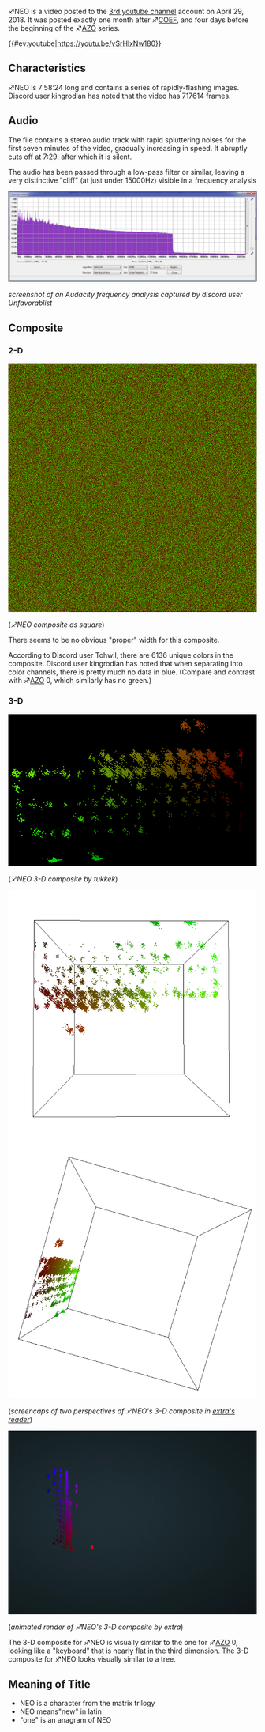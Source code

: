 ♐NEO is a video posted to the [3rd youtube
channel](3rd_youtube_channel "wikilink") account on April 29, 2018. It
was posted exactly one month after ♐[COEF](COEF "wikilink"), and four
days before the beginning of the ♐[AZO](AZO "wikilink") series.

{{\#ev:youtube|<https://youtu.be/vSrHlxNw180>}}

## Characteristics

♐NEO is 7:58:24 long and contains a series of rapidly-flashing images.
Discord user kingrodian has noted that the video has 717614 frames.

## Audio

The file contains a stereo audio track with rapid spluttering noises for
the first seven minutes of the video, gradually increasing in speed. It
abruptly cuts off at 7:29, after which it is silent.

The audio has been passed through a low-pass filter or similar, leaving
a very distinctive "cliff" (at just under 15000Hz) visible in a
frequency analysis

![Neo\_frequency\_analysis.png](Neo_frequency_analysis.png
"Neo_frequency_analysis.png")

*screenshot of an Audacity frequency analysis captured by discord user
Unfavorablist*

## Composite

### 2-D

![Neosquare.png](Neosquare.png "Neosquare.png")

(*♐NEO composite as square*)

There seems to be no obvious "proper" width for this composite.

According to Discord user Tohwil, there are 6136 unique colors in the
composite. Discord user kingrodian has noted that when separating into
color channels, there is pretty much no data in blue. (Compare and
contrast with ♐[AZO](AZO "wikilink") 0, which similarly has no green.)

### 3-D

![Neo-3d.png](Neo-3d.png "Neo-3d.png")

(*♐NEO 3-D composite by tukkek*)

![Neo\_3-d\_-extra's\_viewer-\_-\_view\_1.png](Neo_3-d_-extra's_viewer-_-_view_1.png
"Neo_3-d_-extra's_viewer-_-_view_1.png")![Neo\_3-d\_-extra's\_viewer-\_-\_view\_2.png](Neo_3-d_-extra's_viewer-_-_view_2.png
"Neo_3-d_-extra's_viewer-_-_view_2.png")

(*screencaps of two perspectives of ♐NEO's 3-D composite in [extra's
reader](https://lorpus.github.io/sketches/ufsc3d/)*)

![NEO\_3-d\_composite\_animated.gif](NEO_3-d_composite_animated.gif
"NEO_3-d_composite_animated.gif")

(*animated render of ♐NEO's 3-D composite by extra*)

The 3-D composite for ♐NEO is visually similar to the one for
♐[AZO](AZO "wikilink") 0, looking like a "keyboard" that is nearly
flat in the third dimension. The 3-D composite for ♐NEO looks visually
similar to a tree.

## Meaning of Title

  - NEO is a character from the matrix trilogy
  - NEO means"new" in latin
  - "one" is an anagram of NEO

